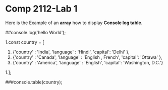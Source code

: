 # Comp 2112-Lab 1
 Here is the Example of an **array** how to display **Console log table**.

##console.log('hello World');

1.const country = [
 1.  {'country' : 'India', 'language' : 'Hindi', 'capital': 'Delhi' },
 1.  {'country' : 'Canada', 'language' : 'English , French', 'capital': 'Ottawa' },
 1.  {'country' : 'America', 'language' : 'English', 'capital': 'Washington, D.C.'}   
 
1.];

###console.table(country);

